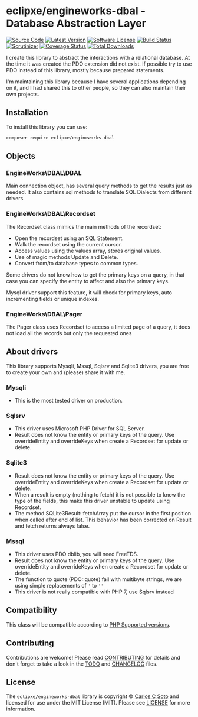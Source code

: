 # eclipxe/engineworks-dbal - Database Abstraction Layer

[![Source Code][badge-source]][source]
[![Latest Version][badge-release]][release]
[![Software License][badge-license]][license]
[![Build Status][badge-build]][build]
[![Scrutinizer][badge-quality]][quality]
[![Coverage Status][badge-coverage]][coverage]
[![Total Downloads][badge-downloads]][downloads]

I create this library to abstract the interactions with a relational database.
At the time it was created the PDO extension did not exist.
If possible try to use PDO instead of this library, mostly because prepared statements.

I'm maintaining this library because I have several applications depending on it,
and I had shared this to other people, so they can also maintain their own projects.

## Installation

To install this library you can use:
```bash
composer require eclipxe/engineworks-dbal
```

## Objects

### EngineWorks\DBAL\DBAL

Main connection object, has several query methods to get the results just as needed.
It also contains sql methods to translate SQL Dialects from different drivers.

### EngineWorks\DBAL\Recordset

The Recordset class mimics the main methods of the recordset:

- Open the recordset using an SQL Statement.
- Walk the recordset using the current cursor.
- Access values using the values array, stores original values.
- Use of magic methods Update and Delete.
- Convert from/to database types to common types.

Some drivers do not know how to get the primary keys on a query,
in that case you can specify the entity to affect and also the primary keys.

Mysql driver support this feature, it will check for primary keys,
auto incrementing fields or unique indexes.

### EngineWorks\DBAL\Pager

The Pager class uses Recordset to access a limited page of a query, it does not load
all the records but only the requested ones

## About drivers

This library supports Mysqli, Mssql, Sqlsrv and Sqlite3 drivers,
you are free to create your own and (please) share it with me.

### Mysqli

- This is the most tested driver on production.

### Sqlsrv

- This driver uses Microsoft PHP Driver for SQL Server.
- Result does not know the entity or primary keys of the query.
  Use overrideEntity and overrideKeys when create a Recordset for update or delete.

### Sqlite3

- Result does not know the entity or primary keys of the query.
  Use overrideEntity and overrideKeys when create a Recordset for update or delete.
- When a result is empty (nothing to fetch) it is not possible to know the type
  of the fields, this make this driver unstable to update using Recordset.
- The method SQLite3Result::fetchArray put the cursor in the first position
  when called after end of list. This behavior has been corrected on Result and fetch
  returns always false.

### Mssql

- This driver uses PDO dblib, you will need FreeTDS.
- Result does not know the entity or primary keys of the query.
  Use overrideEntity and overrideKeys when create a Recordset for update or delete.
- The function to quote (PDO::quote) fail with multibyte strings, we are
  using simple replacements of `'` to `''`
- This driver is not really compatible with PHP 7, use Sqlsrv instead

## Compatibility

This class will be compatible according to [PHP Supported versions](http://php.net/supported-versions.php).

## Contributing

Contributions are welcome! Please read [CONTRIBUTING][] for details
and don't forget to take a look in the [TODO][] and [CHANGELOG][] files.

## License

The `eclipxe/engineworks-dbal` library is copyright © [Carlos C Soto](https://eclipxe.com.mx/)
and licensed for use under the MIT License (MIT). Please see [LICENSE][] for more information.

[contributing]: https://github.com/eclipxe13/engineworks-dbal/blob/master/CONTRIBUTING.md
[changelog]: https://github.com/eclipxe13/engineworks-dbal/blob/master/CHANGELOG.md
[todo]: https://github.com/eclipxe13/engineworks-dbal/blob/master/TODO.md

[source]: https://github.com/eclipxe13/engineworks-dbal
[release]: https://github.com/eclipxe13/engineworks-dbal/releases
[license]: https://github.com/eclipxe13/engineworks-dbal/blob/master/LICENSE
[build]: https://travis-ci.com/eclipxe13/engineworks-dbal?branch=master
[quality]: https://scrutinizer-ci.com/g/eclipxe13/engineworks-dbal/?branch=master
[coverage]: https://scrutinizer-ci.com/g/eclipxe13/engineworks-dbal/code-structure/master/code-coverage/src/
[downloads]: https://packagist.org/packages/eclipxe/engineworks-dbal

[badge-source]: https://img.shields.io/badge/source-eclipxe13/engineworks--dbal-blue?style=flat-square
[badge-release]: https://img.shields.io/github/release/eclipxe13/engineworks-dbal?style=flat-square
[badge-license]: https://img.shields.io/github/license/eclipxe13/engineworks-dbal?style=flat-square
[badge-build]: https://img.shields.io/travis/com/eclipxe13/engineworks-dbal/master?style=flat-square
[badge-quality]: https://img.shields.io/scrutinizer/quality/g/eclipxe13/engineworks-dbal/master?style=flat-square
[badge-coverage]: https://img.shields.io/scrutinizer/coverage/g/eclipxe13/engineworks-dbal/master?style=flat-square
[badge-downloads]: https://img.shields.io/packagist/dt/eclipxe/engineworks-dbal?style=flat-square
